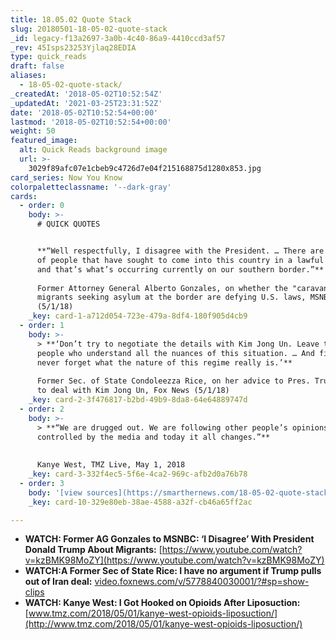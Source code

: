 ```yaml
---
title: 18.05.02 Quote Stack
slug: 20180501-18-05-02-quote-stack
_id: legacy-f13a2697-3a0b-4c40-86a9-4410ccd3af57
_rev: 45Isps23253Yjlaq28EDIA
type: quick_reads
draft: false
aliases:
  - 18-05-02-quote-stack/
_createdAt: '2018-05-02T10:52:54Z'
_updatedAt: '2021-03-25T23:31:52Z'
date: '2018-05-02T10:52:54+00:00'
lastmod: '2018-05-02T10:52:54+00:00'
weight: 50
featured_image:
  alt: Quick Reads background image
  url: >-
    3029f89afc07e1cbeb9c4726d7e04f215168875d1280x853.jpg
card_series: Now You Know
colorpaletteclassname: '--dark-gray'
cards:
  - order: 0
    body: >-
      # QUICK QUOTES


      **“Well respectfully, I disagree with the President. … There are millions
      of people that have sought to come into this country in a lawful matter
      and that’s what’s occurring currently on our southern border.”**  
        
      Former Attorney General Alberto Gonzales, on whether the "caravan" of
      migrants seeking asylum at the border are defying U.S. laws, MSNBC
      (5/1/18)
    _key: card-1-a712d054-723e-479a-8df4-180f905d4cb9
  - order: 1
    body: >-
      > **‘Don’t try to negotiate the details with Kim Jong Un. Leave that to
      people who understand all the nuances of this situation. … And finally,
      never forget what the nature of this regime really is.’**  
        
      Former Sec. of State Condoleezza Rice, on her advice to Pres. Trump on how
      to deal with Kim Jong Un, Fox News (5/1/18)
    _key: card-2-3f476817-b2bd-49b9-8da8-64e64889747d
  - order: 2
    body: >-
      > **“We are drugged out. We are following other people’s opinions. We are
      controlled by the media and today it all changes.”**  
        
        
      Kanye West, TMZ Live, May 1, 2018
    _key: card-3-332f4ec5-5f6e-4ca2-969c-afb2d0a76b78
  - order: 3
    body: '[view sources](https://smarthernews.com/18-05-02-quote-stack/)'
    _key: card-10-329e80eb-38ae-4588-a32f-cb46a65ff2ac

---
```

* **WATCH: Former AG Gonzales to MSNBC: ‘I Disagree’ With President Donald Trump About Migrants:** [https://www.youtube.com/watch?v=kzBMK98MoZY](https://www.youtube.com/watch?v=kzBMK98MoZY)
* **WATCH:A Former Sec of State Rice: I have no argument if Trump pulls out of Iran deal:** [video.foxnews.com/v/5778840030001/?#sp=show-clips](http://video.foxnews.com/v/5778840030001/?#sp=show-clips)
* **WATCH: Kanye West: I Got Hooked on Opioids After Liposuction:** [www.tmz.com/2018/05/01/kanye-west-opioids-liposuction/](http://www.tmz.com/2018/05/01/kanye-west-opioids-liposuction/)